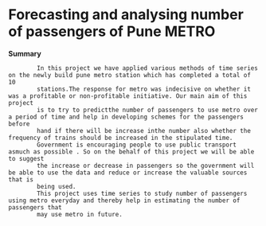 # Forecasting and analysing number of passengers of Pune METRO 

**Summary**

            In this project we have applied various methods of time series on the newly build pune metro station which has completed a total of 10 
            stations.The response for metro was indecisive on whether it was a profitable or non-profitable initiative. Our main aim of this project
            is to try to predictthe number of passengers to use metro over a period of time and help in developing schemes for the passengers before 
            hand if there will be increase inthe number also whether the frequency of trains should be increased in the stipulated time.
            Government is encouraging people to use public transport asmuch as possible . So on the behalf of this project we will be able to suggest
            the increase or decrease in passengers so the government will be able to use the data and reduce or increase the valuable sources that is 
            being used.
            This project uses time series to study number of passengers using metro everyday and thereby help in estimating the number of passengers that 
            may use metro in future. 
